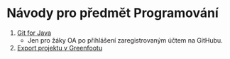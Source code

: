 # Návody pro předmět Programování

1. [Git for Java](git-for-java/README.md)  
    - Jen pro žáky OA po přihlášení zaregistrovaným účtem na GitHubu.
2. [Export projektu v Greenfootu](export-greenfoot/README.md)
